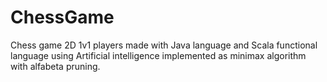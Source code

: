 # ChessGame
 Chess game 2D 1v1 players made with Java language and Scala functional language using Artificial intelligence implemented as minimax algorithm with alfabeta pruning.
